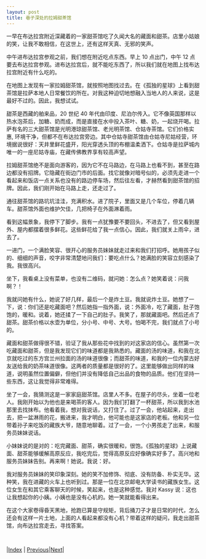 ```yaml
---
layout: post
title: 巷子深处的拉姆甜茶馆
---
```


一早在布达拉宫附近深藏着的一家甜茶馆吃了久闻大名的藏面和甜茶。店里小姑娘的笑，让我不敢相信，在这世上，还有这样天真、无邪的笑声。

中午进布达拉宫参观之前，我们想在附近吃点东西。早上 10 点出门，中午 12 点要去布达拉宫参观。进布达拉宫后，就不能吃东西了，所以我们就在地图上找布达拉宫附近有什么吃的。

在地图上发现有一家拉姆甜茶馆，就按照地图找过去。在《孤独的星球》上看到甜茶馆是拉萨本地人日常餐饮的所在。对我这种迫切地想融入当地人的人来说，这是最好不过的。因此，我想试试。

甜茶是西藏的舶来品，20 世纪 40 年代由印度、尼泊尔传入。它不像英国那样以热水泡茶后，加糖、奶而成，而是直接在水中投入茶叶、糖、奶，一起烧开喝。拉萨有名的三大甜茶馆是光明港琼甜茶馆、老光明茶馆、仓姑寺茶馆。它们价格实惠, 环境干净，但都不在布达拉宫旁边。其中仓姑寺甜茶馆由仓姑寺尼姑经营，环境据说很好：天井里鲜花盛开，阳光穿透头顶的布棚温柔洒下。仓姑寺是拉萨城内唯一的一座尼姑寺庙，在藏传佛教界享有较高声望。

拉姆甜茶馆绝不是面向游客的，因为它不在马路边，在马路上也看不到，甚至在路边都没有招牌。它隐藏在街边门市的后面。找它就像对暗号似的，必须先走进一个看起来和饭店一点关系也没有的路边停车场，然后往左看，才赫然看到甜茶馆的招牌。因此，我们刚开始在马路上走，还走过了。

通往甜茶馆的路坑坑洼洼，充满积水。进了院子，里面又是几个车位，停着几辆车。甜茶馆外面也维护欠佳，几把椅子在外面淋着雨。

看到这幅景象，我停下了脚步。我有一点犹豫要不要回头，不进去了，但又看到屋外、屋内都摆着很多鲜花。这些鲜花给了我一点信心。因此，我们就关上雨伞，进去了。

一进门，一个满脸笑容、很开心的服务员妹妹就走过来和我们打招呼。她用孩子似的、细细的声音，咬字非常清楚地问我们：要吃点什么？她满脸的笑容立刻感染了我。我很高兴。

坐下，我看桌上没有菜单，也没有二维码，就问她：怎么点？她笑着说：问我啊？！

我就问她有什么，她说了好几样，最后一个是炸土豆。我就说炸土豆。她想了一下，说：你们还是吃藏面吧？然后她指一指外面，说：外面冷，吃了藏面，肚子饱饱的，暖和。说着，她还揉了一下自己的肚子。我笑了，那就藏面吧。然后还点了甜茶。甜茶价格以水壶为单位，分小号、中号、大号。怕喝不完，我们就点了小号的。

藏面和甜茶做得很不错，验证了我从那些花中找到的对这家店的信心。虽然第一次吃藏面和甜茶，但是我发现它们的味道都是我熟悉的。藏面的汤的味道，和我在北京就吃过的东方宫兰州拉面的汤的味道很像；而甜茶的味道，和我的一位内蒙古好友送给我的奶茶味道很像。这两者的质量都是很好的了。这里能够做出同样的味道，说明虽然位置偏僻，但他们并没有降低自己出品的食物的品质。他们在坚持一些东西，这让我觉得非常难得。

坐了一会，我猜测这是一家家庭甜茶馆。店里人不多。在屋子的尽头，坐着一位老人。我刚开始以为他也是来喝茶的客人。因为我们打翻了一杯甜茶，所以我到水池那里去找抹布。他看着我，想对我说话，又打住了。过了一会，他站起来，走出去，把一盆淋雨的花，搬进来，我才明白，他可能也是这家店的老板。他和另一位带着孙子来吃饭的藏族大爷，随意地聊着。过了一会，一个小男孩走了出来，和服务员妹妹说话。

小妹妹说的是对的：吃完藏面、甜茶，确实很暖和，很饱。《孤独的星球》上说藏面、甜茶能够缓解高原反应，我吃完后，觉得高原反应好像确实好多了。高兴地和服务员妹妹告别。再来啊！她说。我说：好。

我对服务员妹妹的笑印象深刻。她的笑不加修饰、彻底、没有防备、朴实无华。这种笑，我在进藏的火车上也听到过。那是一位在北京邮电大学读书的藏族女生。这位女生在和其它乘客聊天的时候，笑起来，也是这种感觉。我对 Kassy 说：这也让我想起你的小姨。小姨也是没有心机的。她一笑就能看得出来。

在这个大家卷得昏天黑地，抢跑已算是守规矩，背后捅刀子才是日常的时代，怎么还会有这样一片土地，上面的人看起来都没有心机？带着这样的疑问，我走出甜茶馆，向布达拉宫走去，寻找答案。

<br/>

|[Index](../) | [Previous](4-bugongye)|[Next](6-bugong-xiuxin)|
